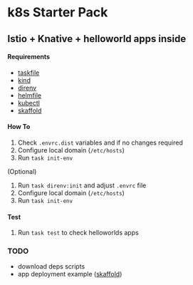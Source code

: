 # k8s Starter Pack

## Istio + Knative + helloworld apps inside

#### Requirements

- [taskfile](https://taskfile.dev/#/)
- [kind](https://github.com/kubernetes-sigs/kind)
- [direnv](https://direnv.net/)
- [helmfile](https://github.com/roboll/helmfile)
- [kubectl](https://kubernetes.io/docs/tasks/tools/install-kubectl/)
- [skaffold](https://skaffold.dev/)

#### How To

1. Check `.envrc.dist` variables and if no changes required
2. Configure local domain (`/etc/hosts`)
3. Run `task init-env`

(Optional)

1. Run `task direnv:init` and adjust `.envrc` file
2. Configure local domain (`/etc/hosts`)
3. Run `task init-env`

#### Test

1. Run `task test` to check helloworlds apps

### TODO

- download deps scripts
- app deployment example ([skaffold](https://skaffold.dev/))
